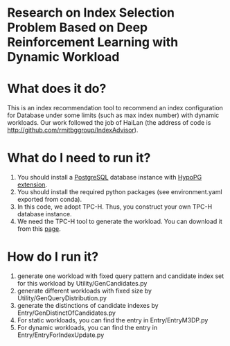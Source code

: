 # Research on Index Selection Problem Based on Deep Reinforcement Learning with Dynamic Workload

# What does it do?
This is an index recommendation tool to recommend an index configuration for Database under some limits (such as max index number) with dynamic workloads. Our work followed the job of HaiLan (the address of code is http://github.com/rmitbggroup/IndexAdvisor).

# What do I need to run it?
1. You should install a [PostgreSQL](https://www.postgresql.org/) database instance with [HypoPG extension](https://hypopg.readthedocs.io/en/latest/).
2. You should install the required python packages (see environment.yaml exported from conda).
3. In this code, we adopt TPC-H. Thus, you construct your own TPC-H database instance. 
4. We need the TPC-H tool to generate the workload. You can download it from this [page](http://tpc.org/tpc_documents_current_versions/current_specifications5.asp).

# How do I run it?
1. generate one workload with fixed query pattern and candidate index set for this workload by Utility/GenCandidates.py
2. generate different workloads with fixed size by Utility/GenQueryDistribution.py
3. generate the distinctions of candidate indexes by Entry/GenDistinctOfCandidates.py
4. For static workloads, you can find the entry in Entry/EntryM3DP.py
5. For dynamic workloads, you can find the entry in Entry/EntryForIndexUpdate.py

